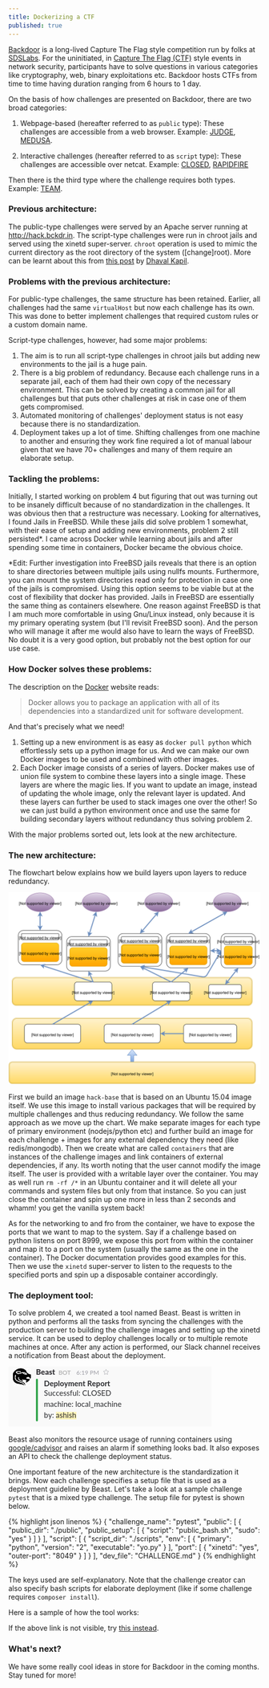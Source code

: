 ```yaml
---
title: Dockerizing a CTF
published: true
---
```


[Backdoor](https://backdoor.sdslabs.co/) is a long-lived Capture The Flag style competition run by folks at [SDSLabs](https://sdslabs.co/). For the uninitiated, in [Capture The Flag (CTF)](https://ctftime.org/ctf-wtf/) style events in network security, participants have to solve questions in various categories like cryptography, web, binary exploitations etc. Backdoor hosts CTFs from time to time having duration ranging from 6 hours to 1 day.

On the basis of how challenges are presented on Backdoor, there are two broad categories:

1.  Webpage-based (hereafter referred to as `public` type):
These challenges are accessible from a web browser. Example: [JUDGE](https://backdoor.sdslabs.co/challenges/JUDGE), [MEDUSA](https://backdoor.sdslabs.co/challenges/MEDUSA).
 
 2. Interactive challenges (hereafter referred to as `script` type):
 These challenges are accessible over netcat. Example: [CLOSED](https://backdoor.sdslabs.co/challenges/CLOSED), [RAPIDFIRE](https://backdoor.sdslabs.co/challenges/RAPIDFIRE)
 
 Then there is the third type where the challenge requires both types. Example: [TEAM](https://backdoor.sdslabs.co/challenges/TEAM).

### Previous architecture:

The public-type challenges were served by an Apache server running at http://hack.bckdr.in. The script-type challenges were run in chroot jails and served using the xinetd super-server. `chroot` operation is used to mimic the current directory as the root directory of the system ([change]root). More can be learnt about this from [this post](https://dhavalkapil.com/blogs/Combining-chroot-and-xinetd/) by [Dhaval Kapil](https://twitter.com/dhaval_kapil).

### Problems with the previous architecture:

For public-type challenges, the same structure has been retained. Earlier, all challenges had the same `virtualHost` but now each challenge has its own. This was done to better implement challenges that required custom rules or a custom domain name.

Script-type challenges, however, had some major problems:

1. The aim is to run all script-type challenges in chroot jails but adding new environments to the jail is a huge pain.
2. There is a big problem of redundancy. Because each challenge runs in a separate jail, each of them had their own copy of the necessary environment. This can be solved by creating a common jail for all challenges but that puts other challenges at risk in case one of them gets compromised.
3. Automated monitoring of challenges' deployment status is not easy because there is no standardization.
4. Deployment takes up a lot of time. Shifting challenges from one machine to another and ensuring they work fine required a lot of manual labour given that we have 70+ challenges and many of them require an elaborate setup.

### Tackling the problems:

Initially, I started working on problem 4 but figuring that out was turning out to be insanely difficult because of no standardization in the challenges. It was obvious then that a restructure was necessary. Looking for alternatives, I found Jails in FreeBSD. While these jails did solve problem 1 somewhat, with their ease of setup and adding new environments, problem 2 still persisted*. I came across Docker while learning about jails and after spending some time in containers, Docker became the obvious choice.

*Edit: Further investigation into FreeBSD jails reveals that there is an option to share directories between multiple jails using nullfs mounts. Furthermore, you can mount the system directories read only for protection in case one of the jails is compromised. Using this option seems to be viable but at the cost of flexibility that docker has provided. Jails in FreeBSD are essentially the same thing as containers elsewhere. One reason against FreeBSD is that I am much more comfortable in using Gnu/Linux instead, only because it is my primary operating system (but I'll revisit FreeBSD soon). And the person who will manage it after me would also have to learn the ways of FreeBSD. No doubt it is a very good option, but probably not the best option for our use case.

### How Docker solves these problems:

The description on the [Docker](https://www.docker.com/what-docker) website reads:

> Docker allows you to package an application with all of its dependencies into a standardized unit for software development.

And that's precisely what we need!

1. Setting up a new environment is as easy as `docker pull python` which effortlessly sets up a python image for us. And we can make our own Docker images to be used and combined with other images.
2. Each Docker image consists of a series of layers. Docker makes use of union file system to combine these layers into a single image. These layers are where the magic lies. If you want to update an image, instead of updating the whole image, only the relevant layer is updated. And these layers can further be used to stack images one over the other! So we can just build a python environment once and use the same for building secondary layers without redundancy thus solving problem 2.

With the major problems sorted out, lets look at the new architecture.

### The new architecture:

The flowchart below explains how we build layers upon layers to reduce redundancy.

![Hack Architecture](/images/posts/architecture.svg)

First we build an image `hack-base` that is based on an Ubuntu 15.04 image itself. We use this image to install various packages that will be required by multiple challenges and thus reducing redundancy. We follow the same approach as we move up the chart. We make separate images for each type of primary environment (nodejs/python etc) and further build an image for each challenge + images for any external dependency they need (like redis/mongodb). Then we create what are called `containers` that are instances of the challenge images and link containers of external dependencies, if any. Its worth noting that the user cannot modify the image itself. The user is provided with a writable layer over the container. You may as well run `rm -rf /*` in an Ubuntu container and it will delete all your commands and system files but only from that instance. So you can just close the container and spin up one more in less than 2 seconds and whamm! you get the vanilla system back!

As for the networking to and fro from the container, we have to expose the ports that we want to map to the system. Say if a challenge based on python  listens on port 8999, we expose this port from within the container and map it to a port on the system (usually the same as the one in the container). The Docker documentation provides good examples for this. Then we use the `xinetd` super-server to listen to the requests to the specified ports and spin up a disposable container accordingly.

### The deployment tool:

To solve problem 4, we created a tool named Beast. Beast is written in python and performs all the tasks from syncing the challenges with the production server to building the challenge images and setting up the xinetd service. It can be used to deploy challenges locally or to multiple remote machines at once. After any action is performed, our Slack channel receives a notification from Beast about the deployment.

![Beast Report On Slack](/images/posts/beast.png)

Beast also monitors the resource usage of running containers using [google/cadvisor](https://github.com/google/cadvisor) and raises an alarm if something looks bad. It also exposes an API to check the challenge deployment status.

One important feature of the new architecture is the standardization it brings. Now each challenge specifies a setup file that is used as a deployment guideline by Beast. Let's take a look at a sample challenge `pytest` that is a mixed type challenge. The setup file for pytest is shown below.

{% highlight json linenos %}
{
    "challenge_name": "pytest",
    "public": [
        {
            "public_dir": "./public",
            "public_setup": [
                {
                    "script": "public_bash.sh",
                    "sudo": "yes"
                }
            ]
        }
    ],
    "script": [
        {
            "script_dir": "./scripts",
            "env": [
                {
                    "primary": "python",
                    "version": "2",
                    "executable": "yo.py"
                }
            ],
            "port": [
                {
                    "xinetd": "yes",
                    "outer-port": "8049"
                }
            ]
        }
    ],
    "dev_file": "CHALLENGE.md"
}
{% endhighlight %}

The keys used are self-explanatory. Note that the challenge creator can also specify bash scripts for elaborate deployment (like if some challenge requires `composer install`).

Here is a sample of how the tool works:

<script type="text/javascript" src="https://asciinema.org/a/73rumyybyhrbk5m54qkc7tv2w.js" id="asciicast-73rumyybyhrbk5m54qkc7tv2w" async></script>

If the above link is not visible, try [this instead](https://imgur.com/4jYSvcU).

### What's next?

We have some really cool ideas in store for Backdoor in the coming months. Stay tuned for more!



